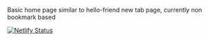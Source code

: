 Basic home page similar to hello-friend new tab page, currently non bookmark based

[![Netlify Status](https://api.netlify.com/api/v1/badges/45e90ae8-a83a-4440-87ba-090395d87e93/deploy-status)](https://app.netlify.com/sites/hello-friend/deploys)
